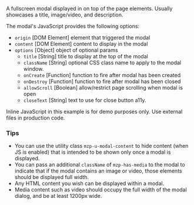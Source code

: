 A fullscreen modal displayed in on top of the page elements. Usually showcases a title, image/video, and description.

The modal's JavaScript provides the following options:
- `origin` [DOM Element] element that triggered the modal
- `content` [DOM Element] content to display in the modal
- `options` [Object] object of optional params
    - `title` [String] title to display at the top of the modal
    - `className` [String] optional CSS class name to apply to the modal window.
    - `onCreate` [Function] function to fire after modal has been created
    - `onDestroy` [Function] function to fire after modal has been closed
    - `allowScroll` [Boolean] allow/restrict page scrolling when modal is open
    - `closeText` [String] text to use for close button a11y.

Inline JavaScript in this example is for demo purposes only. Use external files in production code.

### Tips
- You can use the utility class `mzp-u-modal-content` to hide content (when JS is enabled) that is intended to be shown only once a modal is displayed.
- You can pass an additional `className` of `mzp-has-media` to the modal to indicate that if the modal contains an image or video, those elements should be displayed full width.
- Any HTML content you wish can be displayed within a modal.
- Media content such as video should occupy the full width of the modal dialog, and be at least 1200px wide.
